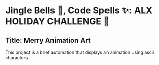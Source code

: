 # Jingle Bells 🎊, Code Spells ✨: ALX HOLIDAY CHALLENGE 🎄
## Title: Merry Animation Art
This project is a brief automation that displays an animation using ascii characters.
